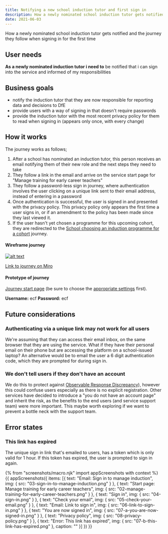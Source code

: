 ```yaml
---
title: Notifying a new school induction tutor and first sign in
description: How a newly nominated school induction tutor gets notified and the journey they follow when signing in for the first time
date: 2021-06-03
---
```


How a newly nominated school induction tutor gets notified and the journey they follow when signing in for the first time


## User needs

**As a newly nominated induction tutor i need to**
be notified that i can sign into the service and informed of my responsibilities


## Business goals
* notify the induction tutor that they are now responsible for reporting data and decisions to DfE
* provide users with a way of signing in that doesn't require passwords
* provide the induction tutor with the most recent privacy policy for them to read when signing in (appears only once, with every change)


## How it works
The journey works as follows;
1. After a school has nominated an induction tutor, this person receives an email notifying them of their new role and the next steps they need to take
2. They follow a link in the email and arrive on the service start page for "Manage training for early career teachers"
3. They follow a password-less sign in journey, where authentication involves the user clicking on a unique link sent to their email address, instead of entering in a password
4. Once authentication is successful, the user is signed in and presented with the privacy policy. This privacy policy only appears the first time a user signs in, or if an amendment to the policy has been made since they last viewed it.
5. If the user hasn't yet chosen a programme for this upcoming cohort, they are redirected to the [School choosing an induction programme for a cohort](/manage-training/school-choosing-an-induction-programme/) journey.



#### Wireframe journey
[![alt text](/images/manage-training/notification-of-induction-tutor-and-first-sign-in/wire-flow.jpg)](/images/manage-training/notification-of-induction-tutor-and-first-sign-in/wire-flow.jpg)

[Link to journey on Miro](https://miro.com/app/board/o9J_ldVNkCY=/?moveToWidget=3074457355250705583&cot=14)

#### Prototype of journey
[Journey start page](https://dfe-ecf-register-partner.herokuapp.com/school-lead-notification-and-sign-in/notification-of-school-lead) (be sure to choose the [appropriate settings](https://dfe-ecf-register-partner.herokuapp.com/start-testing) first).

**Username:** ecf
**Password:** ecf



## Future considerations
### Authenticating via a unique link may not work for all users
We're assuming that they can access their email inbox, on the same browser that they are using the service. What if they have their personal email on their phone but are accessing the platform on a school-issued laptop? An alternative would be to email the user a 6 digit authentication code, which they are prompted for during sign in.
### We don't tell users if they don't have an account
We do this to protect against [Observable Response Discrepancy](https://cwe.mitre.org/data/definitions/204.html)), however this could confuse users especially as there is no explicit registration. Other services have decided to introduce a "you do not have an account page" and inherit the risk, as the benefits to the end users (and service support team) were more important. This maybe worth exploring if we want to prevent a bottle neck with the support team.


## Error states
### This link has expired
The unique sign in link that's emailed to users, has a token which is only valid for 1 hour. If this token has expired, the user is prompted to sign in again.

{% from "screenshots/macro.njk" import appScreenshots with context %}
{{ appScreenshots({
  items: [{
      text: "Email: Sign in to manage induction",
      img: { src: "03-sign-in-to-manage-induction.png" }
    }, {
      text: "Start page: Manage training for early career teachers",
      img: { src: "02-manage-training-for-early-career-teachers.png" }
    }, {
      text: "Sign in",
      img: { src: "04-sign-in.png" }
    }, {
      text: "Check your email",
      img: { src: "05-check-your-email.png" }
    }, {
      text: "Email: Link to sign in",
      img: { src: "06-link-to-sign-in.png" }
    }, {
      text: "You are now signed in",
      img: { src: "07-a-you-are-now-signed-in.png" }
    }, {
      text: "Privacy policy",
      img: { src: "08-privacy-policy.png" }
    }, {
      text: "Error: This link has expired",
      img: { src: "07-b-this-link-has-expired.png" },
      caption: ""
    }]
}) }}
